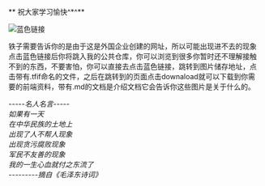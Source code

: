 
** 祝大家学习愉快^\*^**

![蓝色链接](https://github.com/PyAndP/pyandp.github.io/tree/master/images/htmls "github")

铁子需要告诉你的是由于这是外国企业创建的网址，所以可能出现进不去的现象  
点击蓝色链接后你将跳入我的公共仓库，你可以浏览到很多你暂时还不理解接触  
不到的东西，不要害怕，你可以直接去点击蓝色链接，跳转到图片储存地址，点  
击带有.tfif命名的文件，之后在跳转到的页面点击downaload就可以下载到你需  
要的前端资料，带有.md的文档是介绍文档它会告诉你这些图片是关于什么的。

_\-----名人名言-----_  
_如果有一天_  
_在中华民族的土地上_  
_出现了人不帮人现象_  
_出现贪污腐败现象_  
_军民不友善的现象_  
_我的一生心血就付之东流了_  
_\---------摘自《毛泽东诗词》_
